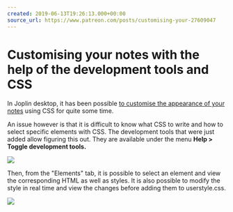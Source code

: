 ```yaml
---
created: 2019-06-13T19:26:13.000+00:00
source_url: https://www.patreon.com/posts/customising-your-27609047
---
```


# Customising your notes with the help of the development tools and CSS

In Joplin desktop, it has been possible [to customise the appearance of your notes](https://joplinapp.org/help/apps/custom_css) using CSS for quite some time.

An issue however is that it is difficult to know what CSS to write and how to select specific elements with CSS. The development tools that were just added allow figuring this out. They are available under the menu **Help > Toggle development tools.**

![](https://raw.githubusercontent.com/laurent22/joplin/dev/Assets/WebsiteAssets/images/news/20190613-192613_0.png)

Then, from the "Elements" tab, it is possible to select an element and view the corresponding HTML as well as styles. It is also possible to modify the style in real time and view the changes before adding them to userstyle.css.

![](https://raw.githubusercontent.com/laurent22/joplin/dev/Assets/WebsiteAssets/images/news/20190613-192613_1.png)